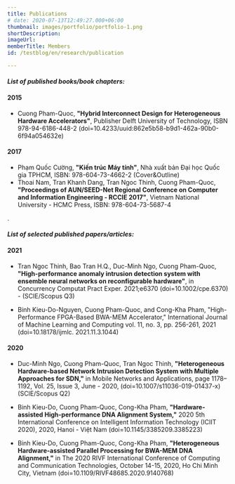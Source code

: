 ```yaml
---
title: Publications
# date: 2020-07-13T12:49:27.000+06:00
thumbnail: images/portfolio/portfolio-1.png
shortDescription: 
imageUrl: 
memberTitle: Members
id: /testblog/en/research/publication

---
```

#### *List of published books/book chapters:*
#### 2015

+ Cuong Pham-Quoc, **"Hybrid Interconnect Design for Heterogeneous Hardware Accelerators"**, Publisher Delft University of Technology, ISBN 978-94-6186-448-2 (doi=10.4233/uuid:862e5b58-b9d1-462a-90b0-6f94a054632e)

#### 2017

+ Phạm Quốc Cường, **"Kiến trúc Máy tính"**, Nhà xuất bản Đại học Quốc gia TPHCM, ISBN: 978-604-73-4662-2 (Cover&Outline)
+ Thoai Nam, Tran Khanh Dang, Tran Ngoc Thinh, Cuong Pham-Quoc, **"Proceedings of AUN/SEED-Net Regional Conference on Computer and Information Engineering - RCCIE 2017"**, Vietnam National University - HCMC Press, ISBN: 978-604-73-5687-4

.

#### *List of selected published papers/articles:*

#### 2021

+ Tran Ngoc Thinh, Bao Tran H.Q., Duc-Minh Ngo, Cuong Pham-Quoc, **"High-performance anomaly intrusion detection system with ensemble neural networks on reconfigurable hardware"**, in Concurrency Computat Pract Exper. 2021;e6370 (doi=10.1002/cpe.6370) - (SCIE/Scopus Q3)

+ Binh Kieu-Do-Nguyen, Cuong Pham-Quoc, and Cong-Kha Pham, "High-Performance FPGA-Based BWA-MEM Accelerator," International Journal of Machine Learning and Computing vol. 11, no. 3, pp. 256-261, 2021 (doi=10.18178/ijmlc. 2021.11.3.1044)

#### 2020

+ Duc-Minh Ngo, Cuong Pham-Quoc, Tran Ngoc Thinh, **"Heterogeneous Hardware-based Network Intrusion Detection System with Multiple Approaches for SDN,"** in Mobile Networks and Applications, page 1178–1192, Vol. 25, Issue 3, June - 2020, (doi=10.1007/s11036-019-01437-x) (SCIE/Scopus Q2)

+ Binh Kieu-Do, Cuong Pham-Quoc, Cong-Kha Pham, **"Hardware-assisted High-performance DNA Alignment System,"** 2020 5th International Conference on Intelligent Information Technology (ICIIT 2020), 2020, Hanoi - Việt Nam (doi=10.1145/3385209.3385223)

+ Binh Kieu-Do, Cuong Pham-Quoc, Cong-Kha Pham, **"Heterogeneous Hardware-assisted Parallel Processing for BWA-MEM DNA Alignment,"** in The 2020 RIVF International Conference of Computing and Communication Technologies, October 14-15, 2020, Ho Chi Minh City, Vietnam (doi=10.1109/RIVF48685.2020.9140768)

